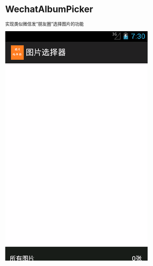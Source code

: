 # WechatAlbumPicker
实现类似微信发“朋友圈”选择图片的功能

![效果图](https://github.com/Ericsongyl/WechatAlbumPicker/blob/master/GIF.gif)

